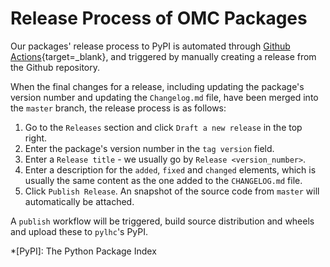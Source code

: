 # Release Process of OMC Packages

Our packages' release process to PyPI is automated through [Github Actions][github_actions]{target=_blank}, and triggered by manually creating a release from the Github repository.

When the final changes for a release, including updating the package's version number and updating the `Changelog.md` file, have been merged into the `master` branch, the release process is as follows: 

1. Go to the `Releases` section and click `Draft a new release` in the top right.
2. Enter the package's version number in the `tag version` field.
3. Enter a `Release title` - we usually go by `Release <version_number>`.
4. Enter a description for the `added`, `fixed` and `changed` elements, which is usually the same content as the one added to the `CHANGELOG.md` file.
5. Click `Publish Release`. An snapshot of the source code from `master` will automatically be attached.

A `publish` workflow will be triggered, build source distribution and wheels and upload these to `pylhc`'s PyPI.

*[PyPI]: The Python Package Index

[github_actions]: https://github.com/features/actions